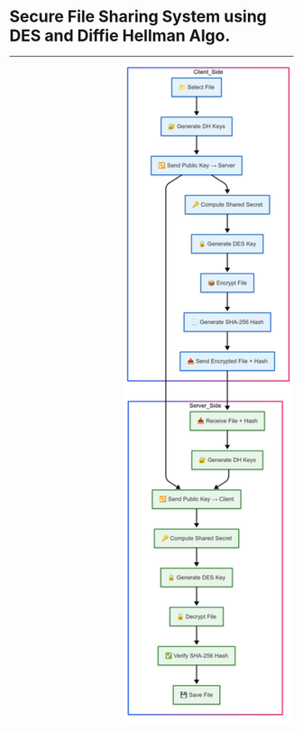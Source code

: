 # Secure File Sharing System using DES and Diffie Hellman Algo.

---
<!--
![Diagram Description](https://github.com/srikxcipher/secure-file-sharing-system/blob/5cdc75a3bcfda05324334c690c14fda463595871/docs/pro-diagram.png)
-->

<img src="https://github.com/srikxcipher/secure-file-sharing-system/blob/5cdc75a3bcfda05324334c690c14fda463595871/docs/pro-diagram.png" alt="System Diagram" style="float: right; width: 300px;">
